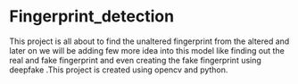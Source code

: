 # Fingerprint_detection
This project is all about to find the unaltered fingerprint from the altered and later on we will be adding few more idea into this model like finding out the real and fake fingerprint and even creating the fake fingerprint using deepfake .This project is created using opencv and python.
